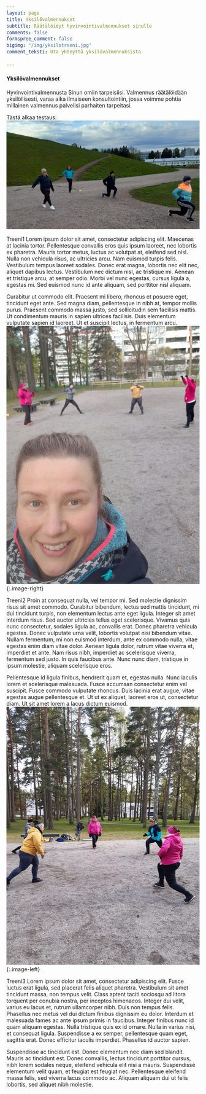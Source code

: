 ```yaml
---
layout: page
title: Yksilövalmennukset
subtitle: Räätälöidyt hyvinvointivalmennukset sinulle
comments: false
formspree_comment: false
bigimg: "/img/yksilotreeni.jpg"
comment_teksti: Ota yhteyttä yksilövalmennuksista

---
```

#### Yksilövalmennukset

Hyvinvointivalmennusta Sinun omiin tarpeisiisi. Valmennus räätälöidään yksilöllisesti, varaa aika ilmaiseen konsultointiin, jossa voimme pohtia millainen valmennus palvelisi parhaiten tarpeitasi.

Tästä alkaa testaus:
![treeni1](/img/pienryhmatreenit_1_crop.png)

Treeni1
Lorem ipsum dolor sit amet, consectetur adipiscing elit. Maecenas at lacinia tortor. Pellentesque convallis eros quis ipsum laoreet, nec lobortis ex pharetra. Mauris tortor metus, luctus ac volutpat at, eleifend sed nisl. Nulla non vehicula risus, ac ultricies arcu. Nam euismod turpis felis. Vestibulum tempus laoreet sodales. Donec erat magna, lobortis nec elit nec, aliquet dapibus lectus. Vestibulum nec dictum nisl, ac tristique mi. Aenean et tristique arcu, at semper odio. Morbi vel nunc egestas, cursus ligula a, egestas mi. Sed euismod nunc id ante aliquam, sed porttitor nisl aliquam.

Curabitur ut commodo elit. Praesent mi libero, rhoncus et posuere eget, tincidunt eget ante. Sed magna diam, pellentesque in nibh at, tempor mollis purus. Praesent commodo massa justo, sed sollicitudin sem facilisis mattis. Ut condimentum mauris in sapien ultrices facilisis. Duis elementum vulputate sapien id laoreet. Ut et suscipit lectus, in fermentum arcu.
![treeni2](/img/pienryhmatreenit_2.jpg){:.image-right}

Treeni2
Proin at consequat nulla, vel tempor mi. Sed molestie dignissim risus sit amet commodo. Curabitur bibendum, lectus sed mattis tincidunt, mi dui tincidunt turpis, non elementum lectus ante eget ligula. Integer sit amet interdum risus. Sed auctor ultricies tellus eget scelerisque. Vivamus quis nunc consectetur, sodales ligula ac, convallis erat. Donec pharetra vehicula egestas. Donec vulputate urna velit, lobortis volutpat nisi bibendum vitae. Nullam fermentum, mi non euismod interdum, ante ex commodo nulla, vitae egestas enim diam vitae dolor. Aenean ligula dolor, rutrum vitae viverra et, imperdiet et ante. Nam risus nibh, imperdiet ac scelerisque viverra, fermentum sed justo. In quis faucibus ante. Nunc nunc diam, tristique in ipsum molestie, aliquam scelerisque eros.

Pellentesque id ligula finibus, hendrerit quam et, egestas nulla. Nunc iaculis lorem et scelerisque malesuada. Fusce accumsan consectetur enim vel suscipit. Fusce commodo vulputate rhoncus. Duis lacinia erat augue, vitae egestas augue pellentesque et. Ut ut ex aliquet, laoreet eros ut, consectetur diam. Ut sit amet lorem a lacus dictum euismod.
![treeni3](/img/pienryhmatreenit_3.jpg){:.image-left}

Treeni3
Lorem ipsum dolor sit amet, consectetur adipiscing elit. Fusce luctus erat ligula, sed placerat felis aliquet pharetra. Vestibulum sit amet tincidunt massa, non tempus velit. Class aptent taciti sociosqu ad litora torquent per conubia nostra, per inceptos himenaeos. Integer dui velit, varius eu lacus et, rutrum ullamcorper nibh. Duis non tempus felis. Phasellus nec metus vel dui dictum finibus dignissim eu dolor. Interdum et malesuada fames ac ante ipsum primis in faucibus. Integer finibus nunc id quam aliquam egestas. Nulla tristique quis ex id ornare. Nulla in varius nisi, et consequat ligula. Suspendisse a ex semper, pellentesque quam eget, sagittis erat. Donec efficitur iaculis imperdiet. Phasellus id auctor sapien.

Suspendisse ac tincidunt est. Donec elementum nec diam sed blandit. Mauris ac tincidunt est. Donec convallis, lectus tincidunt porttitor cursus, nibh lorem sodales neque, eleifend vehicula elit nisi a mauris. Suspendisse elementum velit quam, et feugiat est feugiat nec. Pellentesque eleifend massa felis, sed viverra lacus commodo ac. Aliquam aliquam dui ut felis lobortis, sed aliquet nibh molestie.